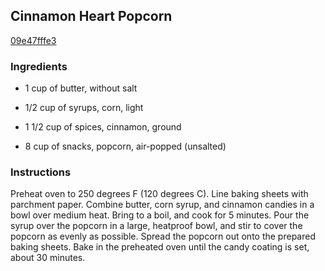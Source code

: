## Cinnamon Heart Popcorn

[09e47fffe3](http://allrecipes.com/recipe/cinnamon-heart-popcorn/)

### Ingredients

 - 1 cup of butter, without salt

 - 1/2 cup of syrups, corn, light

 - 1 1/2 cup of spices, cinnamon, ground

 - 8 cup of snacks, popcorn, air-popped (unsalted)

### Instructions

Preheat oven to 250 degrees F (120 degrees C). Line baking sheets with parchment paper. Combine butter, corn syrup, and cinnamon candies in a bowl over medium heat. Bring to a boil, and cook for 5 minutes. Pour the syrup over the popcorn in a large, heatproof bowl, and stir to cover the popcorn as evenly as possible. Spread the popcorn out onto the prepared baking sheets. Bake in the preheated oven until the candy coating is set, about 30 minutes.
